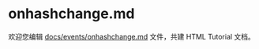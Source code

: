 onhashchange.md
===

欢迎您编辑 <a target="__blank" href="https://github.com/jaywcjlove/html-tutorial/blob/main/docs/events/onhashchange.md">docs/events/onhashchange.md</a> 文件，共建 HTML Tutorial 文档。